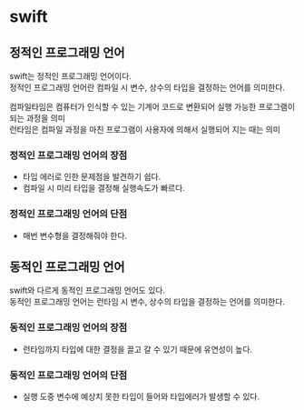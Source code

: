 # swift

## **정적인 프로그래밍 언어**
swift는 정적인 프로그래밍 언어이다.<br>
정적인 프로그래밍 언어란 컴파일 시 변수, 상수의 타입을 결정하는 언어를 의미한다.

컴파일타임은 컴퓨터가 인식할 수 있는 기계어 코드로 변환되어 실행 가능한 프로그램이 되는 과정을 의미<br>
런타임은 컴파일 과정을 마친 프로그램이 사용자에 의해서 실행되어 지는 때는 의미

### 정적인 프로그래밍 언어의 장점
- 타입 에러로 인한 문제점을 발견하기 쉽다.
- 컴파일 시 미리 타입을 결정해 실행속도가 빠르다.
### 정적인 프로그래밍 언어의 단점
- 매번 변수형을 결정해줘야 한다.

## **동적인 프로그래밍 언어**
swift와 다르게 동적인 프로그래밍 언어도 있다.<br>
동적인 프로그래밍 언어는 런타임 시 변수, 상수의 타입을 결정하는 언어를 의미한다.

### 동적인 프로그래밍 언어의 장점
- 런타임까지 타입에 대한 결정을 끌고 갈 수 있기 때문에 유연성이 높다.
### 동적인 프로그래밍 언어의 단점
- 실행 도중 변수에 예상치 못한 타입이 들어와 타입에러가 발생할 수 있다.

